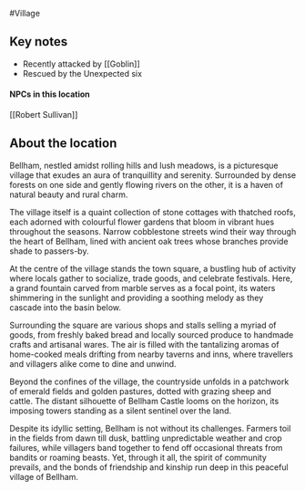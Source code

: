 #Village
## Key notes
- Recently attacked by [[Goblin]]
- Rescued by the Unexpected six
#### NPCs in this location
[[Robert Sullivan]]
## About the location
Bellham, nestled amidst rolling hills and lush meadows, is a picturesque village that exudes an aura of tranquillity and serenity. Surrounded by dense forests on one side and gently flowing rivers on the other, it is a haven of natural beauty and rural charm.

The village itself is a quaint collection of stone cottages with thatched roofs, each adorned with colourful flower gardens that bloom in vibrant hues throughout the seasons. Narrow cobblestone streets wind their way through the heart of Bellham, lined with ancient oak trees whose branches provide shade to passers-by.

At the centre of the village stands the town square, a bustling hub of activity where locals gather to socialize, trade goods, and celebrate festivals. Here, a grand fountain carved from marble serves as a focal point, its waters shimmering in the sunlight and providing a soothing melody as they cascade into the basin below.

Surrounding the square are various shops and stalls selling a myriad of goods, from freshly baked bread and locally sourced produce to handmade crafts and artisanal wares. The air is filled with the tantalizing aromas of home-cooked meals drifting from nearby taverns and inns, where travellers and villagers alike come to dine and unwind.

Beyond the confines of the village, the countryside unfolds in a patchwork of emerald fields and golden pastures, dotted with grazing sheep and cattle. The distant silhouette of Bellham Castle looms on the horizon, its imposing towers standing as a silent sentinel over the land.

Despite its idyllic setting, Bellham is not without its challenges. Farmers toil in the fields from dawn till dusk, battling unpredictable weather and crop failures, while villagers band together to fend off occasional threats from bandits or roaming beasts. Yet, through it all, the spirit of community prevails, and the bonds of friendship and kinship run deep in this peaceful village of Bellham.
